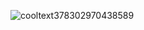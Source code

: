 ![cooltext378302970438589](https://user-images.githubusercontent.com/74944329/110179983-00375900-7dd7-11eb-9911-b939d1f33590.png)

